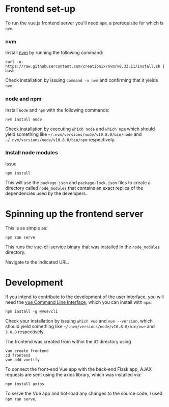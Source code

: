 # Frontend set-up

To run the vue.js frontend server you'll need `npm`, 
a prerequisite for which is `nvm`. 

### nvm 
Install [nvm](https://github.com/creationix/nvm#install-script) 
by running the following command: 
```
curl -o- https://raw.githubusercontent.com/creationix/nvm/v0.33.11/install.sh | bash
```
Check installation by issuing `command -v nvm` and confirming that it yields `nvm`.


### node and npm

Install `node` and `npm` with the following 
commands:
```
nvm install node
```
Check installation by executing `which node`
and `which npm` which should yield something like 
`~/.nvm/versions/node/v10.8.0/bin/node` and 
`~/.nvm/versions/node/v10.8.0/bin/npm` respectively.

### Install node modules 

Issue 

```
npm install
```
This will use the 
`package.json` and `package-lock.json` files
to create a directory called `node_modules`
that contains an exact replica of the 
dependencies used by the developers. 

# Spinning up the frontend server
This is as simple as: 
```
npm run serve
```
This runs the [vue-cli-service binary](https://cli.vuejs.org/guide/cli-service.html#cli-service) 
that was installed in the 
`node_modules` directory. 

Navigate to the indicated URL.


# Development

If you intend to contribute to the 
development of the user interface, 
you will need the [vue Command Line 
Interface](https://cli.vuejs.org/guide/installation.html), 
which you can install with `npm`:  
```
npm install -g @vue/cli
```
Check your installation by issuing `which vue` and
`vue --version`, 
which should yield something like 
`~/.nvm/versions/node/v10.8.0/bin/vue`
and `3.0.0` respectively.

The frontend was created from within the `UI` 
directory using 
```
vue create frontend
cd frontend
vue add vuetify
```

To connect the front-end Vue app with 
the back-end Flask app, 
 AJAX requests are sent using 
the axios library, which was installed via: 

```
npm install axios
```


To serve the Vue app and 
hot-load any changes to the source 
code, I used `npm run serve`.




